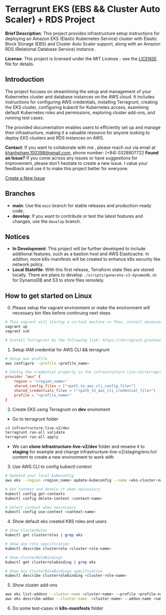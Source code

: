 # Terragrunt EKS (EBS && Cluster Auto Scaler) + RDS Project
**Brief Description**: This project provides infrastructure setup instructions for deploying an Amazon EKS (Elastic Kubernetes Service) cluster with Elastic Block Storage (EBS) and Cluster Auto Scaler support, along with an Amazon RDS (Relational Database Service) instance.

**License**: This project is licensed under the MIT License - see the [LICENSE](LICENSE) file for details.

## Introduction
The project focuses on streamlining the setup and management of your Kubernetes cluster and database instances on the AWS cloud. It includes instructions for configuring AWS credentials, installing Terragrunt, creating the EKS cluster, configuring kubectl for Kubernetes access, examining default Kubernetes roles and permissions, exploring cluster add-ons, and running test cases.

The provided documentation enables users to efficiently set up and manage their infrastructure, making it a valuable resource for anyone looking to deploy EKS clusters and RDS instances on AWS.

**Contact**: If you want to collaborate with me , please reach out via email at khanhpham.100398@gmail.com, phone number: (+84) 0328807722
**Found an Issue?** If you come across any issues or have suggestions for improvement, please don't hesitate to create a new issue. I value your feedback and use it to make this project better for everyone.

[Create a New Issue](link_to_your_issue_tracker)

## Branches
- **main**: Use the `main` branch for stable releases and production-ready code.
- **develop**: If you want to contribute or test the latest features and changes, use the `develop` branch.

## Notices
- **In Development**: This project will be further developed to include additional features, such as a bastion host and AWS Elasticache. In additon, more k8s-manifests will be created to enhance k8s security like network policy.
- **Local Statefile**: With this first release, Terraform state files are stored locally. There are plans to develop `./scripts/generate-s3-dynamodb.sh` for DynamoDB and S3 to store files remotely.

## How to get started on Linux
0. Please setup the vagrant environment or make the environment will necessary bin files before continuing next steps
```bash
# This vagrant will startup a virtual machine => Then, install necessary binaries in scripts/bootstrap.sh, please take a look at it if you want.
vagrant up
vagrant ssh

# Install Terragrunt by the following link: https://terragrunt.gruntwork.io
```

1. Setup IAM credential for AWS CLI && terragrunt
```bash
# Setup aws profile
aws configure --profile <profile_name>
```

```conf
# Config the credential properly in the infrastructure-live-v2/terragrunt.hcl file
provider "aws" {
    region = "<region_name>"
    shared_config_files = ["<path_to_aws_cli_config_file>"]
    shared_credentials_files = ["<path_to_aws_cli_credential_file>"]
    profile = "<profile_name>"
}
```
2. Create EKS using Terragrunt on **dev** enviroment
- Go to terragrunt folder
```bash
cd infrastructure-live-v2/dev
terragrunt run-all validate
terragrunt run-all apply
```
- We can **clone infrastructure-live-v2/dev** folder and rename it to **staging** for example and change infrastructure-live-v2/staging/env.hcl content to create a new environment to work with

3. Use AWS CLI to config kubectl context
```bash
# Updated your local kubeconfig
aws eks --region <region_name> update-kubeconfig --name <eks-cluster-name> --profile <profile-name>

# Get context and detele it when neccessary
kubectl config get-contexts
kubectl config delete-context <context-name>

# Select context when neccessary
kubectl config use-context <context-name>
```

4. Show default eks created K8S roles and users
```bash
# Show ClusterRoles
kubectl get clusterroles | grep eks

# Show any role specification
kubectl describe clusterrole <cluster-role-name>

# Show ClusterRoleBindings
kubectl get clusterrolebinding | grep eks

# Show any ClusterRoleBindings specification
kubectl describe clusterrolebinding <cluster-role-name>
```

5. Show cluster add-ons
```bash
aws eks list-addons --cluster-name <cluster-name> --profile <profile-name>
aws eks describe-addon --cluster-name  <cluster-name> --addon-name <name-of-addon>
```

6. Do some test-cases in **k8s-manifests** folder